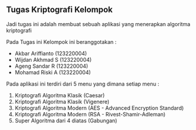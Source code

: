 ## Tugas Kriptografi Kelompok
Jadi tugas ini adalah membuat sebuah aplikasi yang menerapkan algoritma kriptografi 

Pada Tugas ini Kelompok ini beranggotakan : 
- Akbar Ariffianto (123220004)
- Wijdan Akhmad S (123220004)
- Ageng Sandar R (123220004)
- Mohamad Riski A (123220004)

Pada aplikasi ini terdiri dari 5 menu yang dimana setiap menu : 
1. Kriptografi Algoritma Klasik (Caesar)
2. Kriptografi Algoritma Klasik (Vigenere)
3. Kriptografi Algoritma Modern (AES - Advanced Encryption Standard)
4. Kriptografi Algoritma Modern (RSA - Rivest-Shamir-Adleman)
5. Super Algoritma dari 4 diatas (Gabungan)